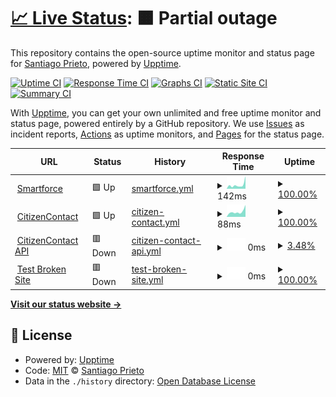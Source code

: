 # [📈 Live Status](https://demo.upptime.js.org): <!--live status--> **🟧 Partial outage**

This repository contains the open-source uptime monitor and status page for [Santiago Prieto](https://demo.upptime.js.org), powered by [Upptime](https://github.com/upptime/upptime).

[![Uptime CI](https://github.com/prietosanti/upptime-test/workflows/Uptime%20CI/badge.svg)](https://github.com/prietosanti/upptime-test/actions?query=workflow%3A%22Uptime+CI%22)
[![Response Time CI](https://github.com/prietosanti/upptime-test/workflows/Response%20Time%20CI/badge.svg)](https://github.com/prietosanti/upptime-test/actions?query=workflow%3A%22Response+Time+CI%22)
[![Graphs CI](https://github.com/prietosanti/upptime-test/workflows/Graphs%20CI/badge.svg)](https://github.com/prietosanti/upptime-test/actions?query=workflow%3A%22Graphs+CI%22)
[![Static Site CI](https://github.com/prietosanti/upptime-test/workflows/Static%20Site%20CI/badge.svg)](https://github.com/prietosanti/upptime-test/actions?query=workflow%3A%22Static+Site+CI%22)
[![Summary CI](https://github.com/prietosanti/upptime-test/workflows/Summary%20CI/badge.svg)](https://github.com/prietosanti/upptime-test/actions?query=workflow%3A%22Summary+CI%22)

With [Upptime](https://upptime.js.org), you can get your own unlimited and free uptime monitor and status page, powered entirely by a GitHub repository. We use [Issues](https://github.com/prietosanti/upptime-test/issues) as incident reports, [Actions](https://github.com/prietosanti/upptime-test/actions) as uptime monitors, and [Pages](https://demo.upptime.js.org) for the status page.

<!--start: status pages-->
<!-- This summary is generated by Upptime (https://github.com/upptime/upptime) -->
<!-- Do not edit this manually, your changes will be overwritten -->
<!-- prettier-ignore -->
| URL | Status | History | Response Time | Uptime |
| --- | ------ | ------- | ------------- | ------ |
| <img alt="" src="https://favicons.githubusercontent.com/smartforcetech.com" height="13"> [Smartforce](https://smartforcetech.com) | 🟩 Up | [smartforce.yml](https://github.com/prietosanti/upptime-test/commits/HEAD/history/smartforce.yml) | <details><summary><img alt="Response time graph" src="./graphs/smartforce/response-time-week.png" height="20"> 142ms</summary><br><a href="https://prietosanti.github.io/upptime-test/history/smartforce"><img alt="Response time 142" src="https://img.shields.io/endpoint?url=https%3A%2F%2Fraw.githubusercontent.com%2Fprietosanti%2Fupptime-test%2FHEAD%2Fapi%2Fsmartforce%2Fresponse-time.json"></a><br><a href="https://prietosanti.github.io/upptime-test/history/smartforce"><img alt="24-hour response time 142" src="https://img.shields.io/endpoint?url=https%3A%2F%2Fraw.githubusercontent.com%2Fprietosanti%2Fupptime-test%2FHEAD%2Fapi%2Fsmartforce%2Fresponse-time-day.json"></a><br><a href="https://prietosanti.github.io/upptime-test/history/smartforce"><img alt="7-day response time 142" src="https://img.shields.io/endpoint?url=https%3A%2F%2Fraw.githubusercontent.com%2Fprietosanti%2Fupptime-test%2FHEAD%2Fapi%2Fsmartforce%2Fresponse-time-week.json"></a><br><a href="https://prietosanti.github.io/upptime-test/history/smartforce"><img alt="30-day response time 142" src="https://img.shields.io/endpoint?url=https%3A%2F%2Fraw.githubusercontent.com%2Fprietosanti%2Fupptime-test%2FHEAD%2Fapi%2Fsmartforce%2Fresponse-time-month.json"></a><br><a href="https://prietosanti.github.io/upptime-test/history/smartforce"><img alt="1-year response time 142" src="https://img.shields.io/endpoint?url=https%3A%2F%2Fraw.githubusercontent.com%2Fprietosanti%2Fupptime-test%2FHEAD%2Fapi%2Fsmartforce%2Fresponse-time-year.json"></a></details> | <details><summary><a href="https://prietosanti.github.io/upptime-test/history/smartforce">100.00%</a></summary><a href="https://prietosanti.github.io/upptime-test/history/smartforce"><img alt="All-time uptime 100.00%" src="https://img.shields.io/endpoint?url=https%3A%2F%2Fraw.githubusercontent.com%2Fprietosanti%2Fupptime-test%2FHEAD%2Fapi%2Fsmartforce%2Fuptime.json"></a><br><a href="https://prietosanti.github.io/upptime-test/history/smartforce"><img alt="24-hour uptime 100.00%" src="https://img.shields.io/endpoint?url=https%3A%2F%2Fraw.githubusercontent.com%2Fprietosanti%2Fupptime-test%2FHEAD%2Fapi%2Fsmartforce%2Fuptime-day.json"></a><br><a href="https://prietosanti.github.io/upptime-test/history/smartforce"><img alt="7-day uptime 100.00%" src="https://img.shields.io/endpoint?url=https%3A%2F%2Fraw.githubusercontent.com%2Fprietosanti%2Fupptime-test%2FHEAD%2Fapi%2Fsmartforce%2Fuptime-week.json"></a><br><a href="https://prietosanti.github.io/upptime-test/history/smartforce"><img alt="30-day uptime 100.00%" src="https://img.shields.io/endpoint?url=https%3A%2F%2Fraw.githubusercontent.com%2Fprietosanti%2Fupptime-test%2FHEAD%2Fapi%2Fsmartforce%2Fuptime-month.json"></a><br><a href="https://prietosanti.github.io/upptime-test/history/smartforce"><img alt="1-year uptime 100.00%" src="https://img.shields.io/endpoint?url=https%3A%2F%2Fraw.githubusercontent.com%2Fprietosanti%2Fupptime-test%2FHEAD%2Fapi%2Fsmartforce%2Fuptime-year.json"></a></details>
| <img alt="" src="https://favicons.githubusercontent.com/citizencontact.app" height="13"> [CitizenContact](https://citizencontact.app) | 🟩 Up | [citizen-contact.yml](https://github.com/prietosanti/upptime-test/commits/HEAD/history/citizen-contact.yml) | <details><summary><img alt="Response time graph" src="./graphs/citizen-contact/response-time-week.png" height="20"> 88ms</summary><br><a href="https://prietosanti.github.io/upptime-test/history/citizen-contact"><img alt="Response time 88" src="https://img.shields.io/endpoint?url=https%3A%2F%2Fraw.githubusercontent.com%2Fprietosanti%2Fupptime-test%2FHEAD%2Fapi%2Fcitizen-contact%2Fresponse-time.json"></a><br><a href="https://prietosanti.github.io/upptime-test/history/citizen-contact"><img alt="24-hour response time 88" src="https://img.shields.io/endpoint?url=https%3A%2F%2Fraw.githubusercontent.com%2Fprietosanti%2Fupptime-test%2FHEAD%2Fapi%2Fcitizen-contact%2Fresponse-time-day.json"></a><br><a href="https://prietosanti.github.io/upptime-test/history/citizen-contact"><img alt="7-day response time 88" src="https://img.shields.io/endpoint?url=https%3A%2F%2Fraw.githubusercontent.com%2Fprietosanti%2Fupptime-test%2FHEAD%2Fapi%2Fcitizen-contact%2Fresponse-time-week.json"></a><br><a href="https://prietosanti.github.io/upptime-test/history/citizen-contact"><img alt="30-day response time 88" src="https://img.shields.io/endpoint?url=https%3A%2F%2Fraw.githubusercontent.com%2Fprietosanti%2Fupptime-test%2FHEAD%2Fapi%2Fcitizen-contact%2Fresponse-time-month.json"></a><br><a href="https://prietosanti.github.io/upptime-test/history/citizen-contact"><img alt="1-year response time 88" src="https://img.shields.io/endpoint?url=https%3A%2F%2Fraw.githubusercontent.com%2Fprietosanti%2Fupptime-test%2FHEAD%2Fapi%2Fcitizen-contact%2Fresponse-time-year.json"></a></details> | <details><summary><a href="https://prietosanti.github.io/upptime-test/history/citizen-contact">100.00%</a></summary><a href="https://prietosanti.github.io/upptime-test/history/citizen-contact"><img alt="All-time uptime 100.00%" src="https://img.shields.io/endpoint?url=https%3A%2F%2Fraw.githubusercontent.com%2Fprietosanti%2Fupptime-test%2FHEAD%2Fapi%2Fcitizen-contact%2Fuptime.json"></a><br><a href="https://prietosanti.github.io/upptime-test/history/citizen-contact"><img alt="24-hour uptime 100.00%" src="https://img.shields.io/endpoint?url=https%3A%2F%2Fraw.githubusercontent.com%2Fprietosanti%2Fupptime-test%2FHEAD%2Fapi%2Fcitizen-contact%2Fuptime-day.json"></a><br><a href="https://prietosanti.github.io/upptime-test/history/citizen-contact"><img alt="7-day uptime 100.00%" src="https://img.shields.io/endpoint?url=https%3A%2F%2Fraw.githubusercontent.com%2Fprietosanti%2Fupptime-test%2FHEAD%2Fapi%2Fcitizen-contact%2Fuptime-week.json"></a><br><a href="https://prietosanti.github.io/upptime-test/history/citizen-contact"><img alt="30-day uptime 100.00%" src="https://img.shields.io/endpoint?url=https%3A%2F%2Fraw.githubusercontent.com%2Fprietosanti%2Fupptime-test%2FHEAD%2Fapi%2Fcitizen-contact%2Fuptime-month.json"></a><br><a href="https://prietosanti.github.io/upptime-test/history/citizen-contact"><img alt="1-year uptime 100.00%" src="https://img.shields.io/endpoint?url=https%3A%2F%2Fraw.githubusercontent.com%2Fprietosanti%2Fupptime-test%2FHEAD%2Fapi%2Fcitizen-contact%2Fuptime-year.json"></a></details>
| <img alt="" src="https://favicons.githubusercontent.com/api.citizencontact.app" height="13"> [CitizenContact API](https://api.citizencontact.app) | 🟥 Down | [citizen-contact-api.yml](https://github.com/prietosanti/upptime-test/commits/HEAD/history/citizen-contact-api.yml) | <details><summary><img alt="Response time graph" src="./graphs/citizen-contact-api/response-time-week.png" height="20"> 0ms</summary><br><a href="https://prietosanti.github.io/upptime-test/history/citizen-contact-api"><img alt="Response time 0" src="https://img.shields.io/endpoint?url=https%3A%2F%2Fraw.githubusercontent.com%2Fprietosanti%2Fupptime-test%2FHEAD%2Fapi%2Fcitizen-contact-api%2Fresponse-time.json"></a><br><a href="https://prietosanti.github.io/upptime-test/history/citizen-contact-api"><img alt="24-hour response time 0" src="https://img.shields.io/endpoint?url=https%3A%2F%2Fraw.githubusercontent.com%2Fprietosanti%2Fupptime-test%2FHEAD%2Fapi%2Fcitizen-contact-api%2Fresponse-time-day.json"></a><br><a href="https://prietosanti.github.io/upptime-test/history/citizen-contact-api"><img alt="7-day response time 0" src="https://img.shields.io/endpoint?url=https%3A%2F%2Fraw.githubusercontent.com%2Fprietosanti%2Fupptime-test%2FHEAD%2Fapi%2Fcitizen-contact-api%2Fresponse-time-week.json"></a><br><a href="https://prietosanti.github.io/upptime-test/history/citizen-contact-api"><img alt="30-day response time 0" src="https://img.shields.io/endpoint?url=https%3A%2F%2Fraw.githubusercontent.com%2Fprietosanti%2Fupptime-test%2FHEAD%2Fapi%2Fcitizen-contact-api%2Fresponse-time-month.json"></a><br><a href="https://prietosanti.github.io/upptime-test/history/citizen-contact-api"><img alt="1-year response time 0" src="https://img.shields.io/endpoint?url=https%3A%2F%2Fraw.githubusercontent.com%2Fprietosanti%2Fupptime-test%2FHEAD%2Fapi%2Fcitizen-contact-api%2Fresponse-time-year.json"></a></details> | <details><summary><a href="https://prietosanti.github.io/upptime-test/history/citizen-contact-api">3.48%</a></summary><a href="https://prietosanti.github.io/upptime-test/history/citizen-contact-api"><img alt="All-time uptime 3.48%" src="https://img.shields.io/endpoint?url=https%3A%2F%2Fraw.githubusercontent.com%2Fprietosanti%2Fupptime-test%2FHEAD%2Fapi%2Fcitizen-contact-api%2Fuptime.json"></a><br><a href="https://prietosanti.github.io/upptime-test/history/citizen-contact-api"><img alt="24-hour uptime 3.48%" src="https://img.shields.io/endpoint?url=https%3A%2F%2Fraw.githubusercontent.com%2Fprietosanti%2Fupptime-test%2FHEAD%2Fapi%2Fcitizen-contact-api%2Fuptime-day.json"></a><br><a href="https://prietosanti.github.io/upptime-test/history/citizen-contact-api"><img alt="7-day uptime 3.48%" src="https://img.shields.io/endpoint?url=https%3A%2F%2Fraw.githubusercontent.com%2Fprietosanti%2Fupptime-test%2FHEAD%2Fapi%2Fcitizen-contact-api%2Fuptime-week.json"></a><br><a href="https://prietosanti.github.io/upptime-test/history/citizen-contact-api"><img alt="30-day uptime 3.48%" src="https://img.shields.io/endpoint?url=https%3A%2F%2Fraw.githubusercontent.com%2Fprietosanti%2Fupptime-test%2FHEAD%2Fapi%2Fcitizen-contact-api%2Fuptime-month.json"></a><br><a href="https://prietosanti.github.io/upptime-test/history/citizen-contact-api"><img alt="1-year uptime 3.48%" src="https://img.shields.io/endpoint?url=https%3A%2F%2Fraw.githubusercontent.com%2Fprietosanti%2Fupptime-test%2FHEAD%2Fapi%2Fcitizen-contact-api%2Fuptime-year.json"></a></details>
| <img alt="" src="https://favicons.githubusercontent.com/thissitedoesnotexist.koj.co" height="13"> [Test Broken Site](https://thissitedoesnotexist.koj.co) | 🟥 Down | [test-broken-site.yml](https://github.com/prietosanti/upptime-test/commits/HEAD/history/test-broken-site.yml) | <details><summary><img alt="Response time graph" src="./graphs/test-broken-site/response-time-week.png" height="20"> 0ms</summary><br><a href="https://prietosanti.github.io/upptime-test/history/test-broken-site"><img alt="Response time 0" src="https://img.shields.io/endpoint?url=https%3A%2F%2Fraw.githubusercontent.com%2Fprietosanti%2Fupptime-test%2FHEAD%2Fapi%2Ftest-broken-site%2Fresponse-time.json"></a><br><a href="https://prietosanti.github.io/upptime-test/history/test-broken-site"><img alt="24-hour response time 0" src="https://img.shields.io/endpoint?url=https%3A%2F%2Fraw.githubusercontent.com%2Fprietosanti%2Fupptime-test%2FHEAD%2Fapi%2Ftest-broken-site%2Fresponse-time-day.json"></a><br><a href="https://prietosanti.github.io/upptime-test/history/test-broken-site"><img alt="7-day response time 0" src="https://img.shields.io/endpoint?url=https%3A%2F%2Fraw.githubusercontent.com%2Fprietosanti%2Fupptime-test%2FHEAD%2Fapi%2Ftest-broken-site%2Fresponse-time-week.json"></a><br><a href="https://prietosanti.github.io/upptime-test/history/test-broken-site"><img alt="30-day response time 0" src="https://img.shields.io/endpoint?url=https%3A%2F%2Fraw.githubusercontent.com%2Fprietosanti%2Fupptime-test%2FHEAD%2Fapi%2Ftest-broken-site%2Fresponse-time-month.json"></a><br><a href="https://prietosanti.github.io/upptime-test/history/test-broken-site"><img alt="1-year response time 0" src="https://img.shields.io/endpoint?url=https%3A%2F%2Fraw.githubusercontent.com%2Fprietosanti%2Fupptime-test%2FHEAD%2Fapi%2Ftest-broken-site%2Fresponse-time-year.json"></a></details> | <details><summary><a href="https://prietosanti.github.io/upptime-test/history/test-broken-site">100.00%</a></summary><a href="https://prietosanti.github.io/upptime-test/history/test-broken-site"><img alt="All-time uptime 100.00%" src="https://img.shields.io/endpoint?url=https%3A%2F%2Fraw.githubusercontent.com%2Fprietosanti%2Fupptime-test%2FHEAD%2Fapi%2Ftest-broken-site%2Fuptime.json"></a><br><a href="https://prietosanti.github.io/upptime-test/history/test-broken-site"><img alt="24-hour uptime 100.00%" src="https://img.shields.io/endpoint?url=https%3A%2F%2Fraw.githubusercontent.com%2Fprietosanti%2Fupptime-test%2FHEAD%2Fapi%2Ftest-broken-site%2Fuptime-day.json"></a><br><a href="https://prietosanti.github.io/upptime-test/history/test-broken-site"><img alt="7-day uptime 100.00%" src="https://img.shields.io/endpoint?url=https%3A%2F%2Fraw.githubusercontent.com%2Fprietosanti%2Fupptime-test%2FHEAD%2Fapi%2Ftest-broken-site%2Fuptime-week.json"></a><br><a href="https://prietosanti.github.io/upptime-test/history/test-broken-site"><img alt="30-day uptime 100.00%" src="https://img.shields.io/endpoint?url=https%3A%2F%2Fraw.githubusercontent.com%2Fprietosanti%2Fupptime-test%2FHEAD%2Fapi%2Ftest-broken-site%2Fuptime-month.json"></a><br><a href="https://prietosanti.github.io/upptime-test/history/test-broken-site"><img alt="1-year uptime 100.00%" src="https://img.shields.io/endpoint?url=https%3A%2F%2Fraw.githubusercontent.com%2Fprietosanti%2Fupptime-test%2FHEAD%2Fapi%2Ftest-broken-site%2Fuptime-year.json"></a></details>

<!--end: status pages-->

[**Visit our status website →**](https://demo.upptime.js.org)

## 📄 License

- Powered by: [Upptime](https://github.com/upptime/upptime)
- Code: [MIT](./LICENSE) © [Santiago Prieto](https://demo.upptime.js.org)
- Data in the `./history` directory: [Open Database License](https://opendatacommons.org/licenses/odbl/1-0/)
